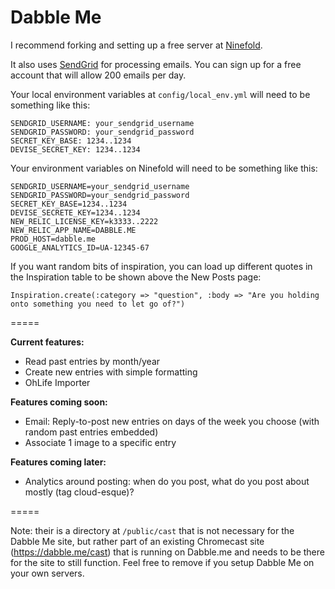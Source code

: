 # Dabble Me

I recommend forking and setting up a free server at [Ninefold](https://ninefold.com/).

It also uses [SendGrid](http://sendgrid.com) for processing emails. You can sign up for a free account that will allow 200 emails per day.

Your local environment variables at ```config/local_env.yml``` will need to be something like this:

```
SENDGRID_USERNAME: your_sendgrid_username
SENDGRID_PASSWORD: your_sendgrid_password
SECRET_KEY_BASE: 1234..1234
DEVISE_SECRET_KEY: 1234..1234
```

Your environment variables on Ninefold will need to be something like this:

```
SENDGRID_USERNAME=your_sendgrid_username
SENDGRID_PASSWORD=your_sendgrid_password
SECRET_KEY_BASE=1234..1234
DEVISE_SECRETE_KEY=1234..1234
NEW_RELIC_LICENSE_KEY=k3333..2222
NEW_RELIC_APP_NAME=DABBLE.ME
PROD_HOST=dabble.me
GOOGLE_ANALYTICS_ID=UA-12345-67
```

If you want random bits of inspiration, you can load up different quotes in the Inspiration table to be shown above the New Posts page:

```
Inspiration.create(:category => "question", :body => "Are you holding onto something you need to let go of?")
```

=====

**Current features:**

* Read past entries by month/year
* Create new entries with simple formatting
* OhLife Importer

**Features coming soon:**

* Email: Reply-to-post new entries on days of the week you choose (with random past entries embedded)
* Associate 1 image to a specific entry

**Features coming later:**

* Analytics around posting: when do you post, what do you post about mostly (tag cloud-esque)?

=====

Note: their is a directory at ```/public/cast``` that is not necessary for the Dabble Me site, but rather part of an existing Chromecast site (https://dabble.me/cast) that is running on Dabble.me and needs to be there for the site to still function. Feel free to remove if you setup Dabble Me on your own servers.